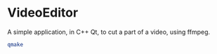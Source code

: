 # VideoEditor
A simple application, in C++ Qt, to cut a part of a video, using ffmpeg.
```bash
qmake
```
